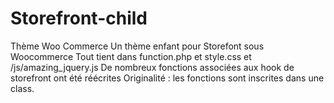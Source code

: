 # Storefront-child
Thème Woo Commerce
Un thème enfant pour Storefont sous Woocommerce
Tout tient dans function.php et style.css et /js/amazing_jquery.js
De nombreux fonctions associées aux hook de storefront ont été réécrites
Originalité : les fonctions sont inscrites dans une class.
